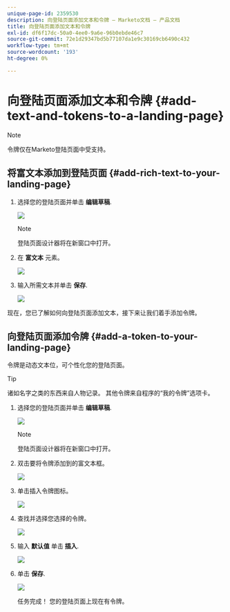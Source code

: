 ```yaml
---
unique-page-id: 2359530
description: 向登陆页面添加文本和令牌 — Marketo文档 — 产品文档
title: 向登陆页面添加文本和令牌
exl-id: df6f17dc-50a0-4ee0-9a6e-96b0ebde46c7
source-git-commit: 72e1d29347bd5b77107da1e9c30169cb6490c432
workflow-type: tm+mt
source-wordcount: '193'
ht-degree: 0%

---
```


# 向登陆页面添加文本和令牌 {#add-text-and-tokens-to-a-landing-page}

>[!NOTE]
>
>令牌仅在Marketo登陆页面中受支持。

## 将富文本添加到登陆页面 {#add-rich-text-to-your-landing-page}

1. 选择您的登陆页面并单击 **编辑草稿**.

   ![](assets/image2014-9-16-14-3a30-3a29.png)

   >[!NOTE]
   >
   >登陆页面设计器将在新窗口中打开。

1. 在 **富文本** 元素。

   ![](assets/image2015-5-21-12-3a28-3a49.png)

1. 输入所需文本并单击 **保存**.

   ![](assets/image2015-7-8-17-3a0-3a49.png)

现在，您已了解如何向登陆页面添加文本，接下来让我们着手添加令牌。

## 向登陆页面添加令牌 {#add-a-token-to-your-landing-page}

令牌是动态文本位，可个性化您的登陆页面。

>[!TIP]
>
>诸如名字之类的东西来自人物记录。 其他令牌来自程序的“我的令牌”选项卡。

1. 选择您的登陆页面并单击 **编辑草稿**.

   ![](assets/image2014-9-16-14-3a30-3a54.png)

   >[!NOTE]
   >
   >登陆页面设计器将在新窗口中打开。

1. 双击要将令牌添加到的富文本框。

   ![](assets/image2015-5-21-12-3a30-3a5.png)

1. 单击插入令牌图标。

   ![](assets/image2015-7-8-17-3a21-3a53.png)

1. 查找并选择您选择的令牌。

   ![](assets/image2014-9-16-14-3a31-3a20.png)

1. 输入 **默认值** 单击 **插入**.

   ![](assets/image2014-9-16-14-3a31-3a29.png)

1. 单击 **保存**.

   ![](assets/image2015-7-8-17-3a25-3a22.png)

   任务完成！ 您的登陆页面上现在有令牌。
